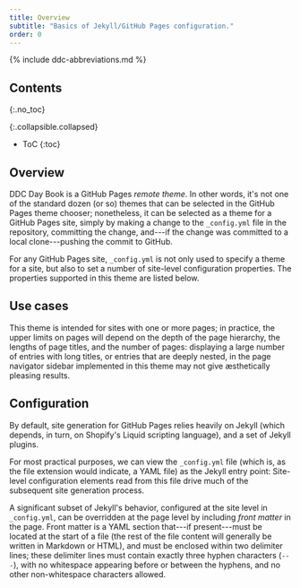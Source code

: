 ```yaml
---
title: Overview
subtitle: "Basics of Jekyll/GitHub Pages configuration."
order: 0
---
```


{% include ddc-abbreviations.md %}

## Contents
{:.no_toc}

{:.collapsible.collapsed}
- ToC
{:toc}

## Overview

DDC Day Book is a GitHub Pages _remote theme_. In other words, it's not one of the standard dozen (or so) themes that can be selected in the GitHub Pages theme chooser; nonetheless, it can be selected as a theme for a GitHub Pages site, simply by making a change to the `_config.yml` file in the repository, committing the change, and---if the change was committed to a local clone---pushing the commit to GitHub. 

For any GitHub Pages site, `_config.yml` is not only used to specify a theme for a site, but also to set a number of site-level configuration properties. The properties supported in this theme are listed below.

## Use cases

This theme is intended for sites with one or more pages; in practice, the upper limits on pages will depend on the depth of the page hierarchy, the lengths of page titles, and the number of pages: displaying a large number of entries with long titles, or entries that are deeply nested, in the page navigator sidebar implemented in this theme may not give &aelig;sthetically pleasing results.

## Configuration

By default, site generation for GitHub Pages relies heavily on Jekyll (which depends, in turn, on Shopify's Liquid scripting language), and a set of Jekyll plugins. 

For most practical purposes, we can view the `_config.yml` file (which is, as the file extension would indicate, a YAML file) as the Jekyll entry point: Site-level configuration elements read from this file drive much of the subsequent site generation process.

A significant subset of Jekyll's behavior, configured at the site level in `_config.yml`, can be overridden at the page level by including _front matter_ in the page. Front matter is a YAML section that---if present---must be located at the start of a file (the rest of the file content will generally be written in Markdown or HTML), and must be enclosed within two delimiter lines; these delimiter lines must contain exactly three hyphen characters (`---`), with no whitespace appearing before or between the hyphens, and no other non-whitespace characters allowed.
